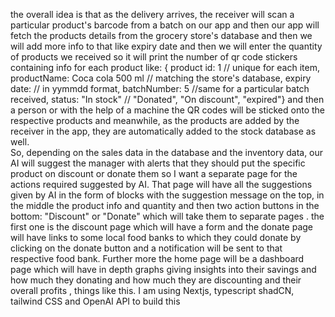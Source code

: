 the overall idea is that as the delivery arrives, the receiver will scan a particular product's barcode from a batch on our app and then our app will fetch the products details from the grocery store's database and then we will add more info to that like expiry date and then we will enter the quantity of products we received so it will print the number of qr code stickers containing info for each product like: {   product id: 1 // unique for each item,      productName: Coca cola 500 ml // matching the store's database, expiry date: // in yymmdd format,  batchNumber: 5 //same for a particular batch received, status: "In stock" // "Donated", "On discount", "expired"} and then a person or with the help of a machine the QR codes will be sticked onto the respective products and meanwhile, as the products are added by the receiver in the app, they are automatically added to the stock database as well.          
So, depending on the sales data in the database and the inventory data, our AI will suggest the manager with alerts that they should put the specific product on discount or donate them so I want a separate page for the actions required suggested by AI. That page will have all the suggestions given by AI in the form of blocks with the suggestion message on the top, in the middle the product info and quantity and then two action buttons in the bottom: "Discount" or "Donate" which will take them to separate pages . the first one is the discount page which will have a form and the donate page will have links to some local food banks to which they could donate by clicking on the donate button and a notification will be sent to that respective food bank. Further more the home page will be a dashboard page which will have in depth graphs giving insights into their savings and how much they donating and how much they are discounting and their overall profits , things like this. I am using Nextjs, typescript shadCN, tailwind CSS and OpenAI API to build this